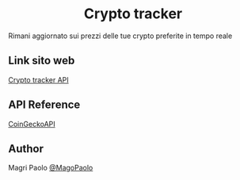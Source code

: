 <h1 align="center">Crypto tracker </h1>

<p>Rimani aggiornato sui prezzi delle tue crypto preferite in tempo reale</p>

<h2>Link sito web</h2>

[Crypto tracker API](https://paolo3ic.altervista.org/pages/index.html)

<h2>API Reference</h2>

[CoinGeckoAPI](https://www.coingecko.com/it/api/documentation)

<h2>Author</h2>

Magri Paolo
[@MagoPaolo](https://www.github.com/MagoPaolo)
